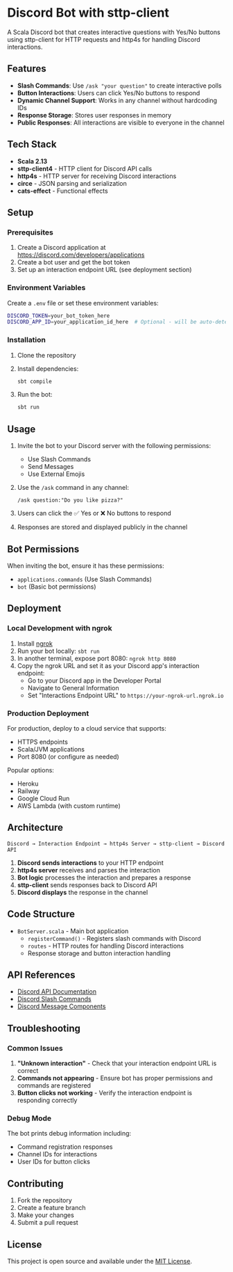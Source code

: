 # Discord Bot with sttp-client

A Scala Discord bot that creates interactive questions with Yes/No buttons using sttp-client for HTTP requests and http4s for handling Discord interactions.

## Features

- **Slash Commands**: Use `/ask "your question"` to create interactive polls
- **Button Interactions**: Users can click Yes/No buttons to respond
- **Dynamic Channel Support**: Works in any channel without hardcoding IDs
- **Response Storage**: Stores user responses in memory
- **Public Responses**: All interactions are visible to everyone in the channel

## Tech Stack

- **Scala 2.13**
- **sttp-client4** - HTTP client for Discord API calls
- **http4s** - HTTP server for receiving Discord interactions
- **circe** - JSON parsing and serialization
- **cats-effect** - Functional effects

## Setup

### Prerequisites

1. Create a Discord application at https://discord.com/developers/applications
2. Create a bot user and get the bot token
3. Set up an interaction endpoint URL (see deployment section)

### Environment Variables

Create a `.env` file or set these environment variables:

```bash
DISCORD_TOKEN=your_bot_token_here
DISCORD_APP_ID=your_application_id_here  # Optional - will be auto-detected
```

### Installation

1. Clone the repository
2. Install dependencies:
   ```bash
   sbt compile
   ```

3. Run the bot:
   ```bash
   sbt run
   ```

## Usage

1. Invite the bot to your Discord server with the following permissions:
   - Use Slash Commands
   - Send Messages
   - Use External Emojis

2. Use the `/ask` command in any channel:
   ```
   /ask question:"Do you like pizza?"
   ```

3. Users can click the ✅ Yes or ❌ No buttons to respond

4. Responses are stored and displayed publicly in the channel

## Bot Permissions

When inviting the bot, ensure it has these permissions:
- `applications.commands` (Use Slash Commands)
- `bot` (Basic bot permissions)

## Deployment

### Local Development with ngrok

1. Install [ngrok](https://ngrok.com/)
2. Run your bot locally: `sbt run`
3. In another terminal, expose port 8080: `ngrok http 8080`
4. Copy the ngrok URL and set it as your Discord app's interaction endpoint:
   - Go to your Discord app in the Developer Portal
   - Navigate to General Information
   - Set "Interactions Endpoint URL" to `https://your-ngrok-url.ngrok.io`

### Production Deployment

For production, deploy to a cloud service that supports:
- HTTPS endpoints
- Scala/JVM applications
- Port 8080 (or configure as needed)

Popular options:
- Heroku
- Railway
- Google Cloud Run
- AWS Lambda (with custom runtime)

## Architecture

```
Discord → Interaction Endpoint → http4s Server → sttp-client → Discord API
```

1. **Discord sends interactions** to your HTTP endpoint
2. **http4s server** receives and parses the interaction
3. **Bot logic** processes the interaction and prepares a response
4. **sttp-client** sends responses back to Discord API
5. **Discord displays** the response in the channel

## Code Structure

- `BotServer.scala` - Main bot application
  - `registerCommand()` - Registers slash commands with Discord
  - `routes` - HTTP routes for handling Discord interactions
  - Response storage and button interaction handling

## API References

- [Discord API Documentation](https://discord.com/developers/docs/intro)
- [Discord Slash Commands](https://discord.com/developers/docs/interactions/application-commands)
- [Discord Message Components](https://discord.com/developers/docs/interactions/message-components)

## Troubleshooting

### Common Issues

1. **"Unknown interaction"** - Check that your interaction endpoint URL is correct
2. **Commands not appearing** - Ensure bot has proper permissions and commands are registered
3. **Button clicks not working** - Verify the interaction endpoint is responding correctly

### Debug Mode

The bot prints debug information including:
- Command registration responses
- Channel IDs for interactions
- User IDs for button clicks

## Contributing

1. Fork the repository
2. Create a feature branch
3. Make your changes
4. Submit a pull request

## License

This project is open source and available under the [MIT License](LICENSE).

